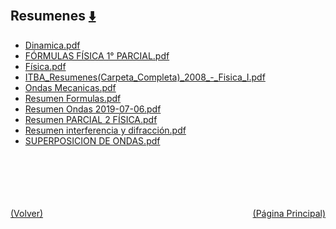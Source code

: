 
<html>
<body>
<h2>Resumenes <a href="https://downgit.github.io/#/home?url=https://github.com/Apuntes-FIUBA/Apuntes-Electronica/tree/main/82 - Física/8201 - Fisica I/Resumenes" style="font-size:20px">  ⬇️ </a></h2>
<ul>
    <li><a href="Dinamica.pdf">Dinamica.pdf</a></li>
    <li><a href="FÓRMULAS FÍSICA 1° PARCIAL.pdf">FÓRMULAS FÍSICA 1° PARCIAL.pdf</a></li>
    <li><a href="Física.pdf">Física.pdf</a></li>
    <li><a href="ITBA_Resumenes(Carpeta_Completa)_2008_-_Fisica_I.pdf">ITBA_Resumenes(Carpeta_Completa)_2008_-_Fisica_I.pdf</a></li>
    <li><a href="Ondas Mecanicas.pdf">Ondas Mecanicas.pdf</a></li>
    <li><a href="Resumen Formulas.pdf">Resumen Formulas.pdf</a></li>
    <li><a href="Resumen Ondas 2019-07-06.pdf">Resumen Ondas 2019-07-06.pdf</a></li>
    <li><a href="Resumen PARCIAL 2 FÍSICA.pdf">Resumen PARCIAL 2 FÍSICA.pdf</a></li>
    <li><a href="Resumen interferencia y difracción.pdf">Resumen interferencia y difracción.pdf</a></li>
    <li><a href="SUPERPOSICION DE ONDAS.pdf">SUPERPOSICION DE ONDAS.pdf</a></li>
</ul>
</body>
</html>
















<br><br><br><br><br><a href="../" style="float: left">(Volver)</a> <a href="https://apuntes-fiuba.github.io/Apuntes-Electronica" style="float: right">(Página Principal)</a>
